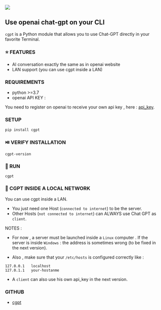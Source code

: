 ![](https://komarev.com/ghpvc/?username=ainayves&color=blueviolet)

## Use openai chat-gpt on your CLI
`cgpt` is a Python module that allows you to use Chat-GPT directly in your favorite Terminal.

### ⭐ FEATURES

- AI conversation exactly the same as in openai website
- LAN support (you can use cgpt inside a LAN)

### REQUIREMENTS

- python >=3.7
- openai API KEY : 

You need to register on openai to receive your own api key , here : [api_key](https://platform.openai.com/account/api-keys).

### SETUP

```
pip install cgpt
```

### ⏯️ VERIFY INSTALLATION 

```
cgpt-version
```

### 🚀 RUN

```
cgpt
```

### 🔗 CGPT INSIDE A LOCAL NETWORK

You can use cgpt inside a LAN. 

- You just need one Host (`connected to internet`) to be the server.
- Other Hosts (`not connected to internet`) can ALWAYS use Chat GPT as `client`. 

NOTES : 

- For now , a server must be launched inside a `Linux` computer . If the server is inside `Windows` : the address is sometimes wrong (to be fixed in the next version). 

- Also , make sure that your `/etc/hosts` is configured correctly like :

```
127.0.0.1	localhost
127.0.1.1	your-hostanme
```

- A `client` can also use his own api_key in the next version.


### GITHUB

- [cgpt](https://github.com/ainayves/cgpt/)
